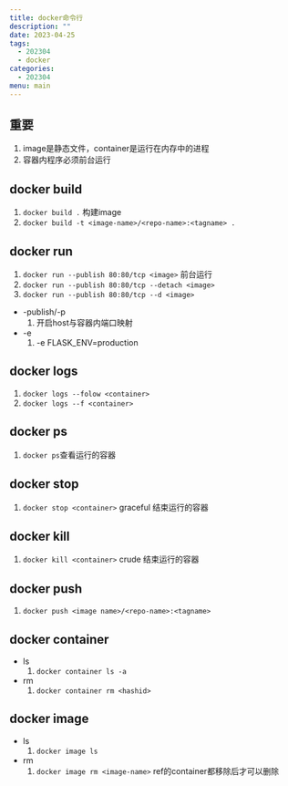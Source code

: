 ```yaml
---
title: docker命令行
description: ""
date: 2023-04-25
tags:
  - 202304
  - docker
categories:
  - 202304
menu: main
---
```


## 重要

1. image是静态文件，container是运行在内存中的进程
1. 容器内程序必须前台运行

## docker build

1. `docker build .` 构建image
1. `docker build -t <image-name>/<repo-name>:<tagname> .`

## docker run

1. `docker run --publish 80:80/tcp <image>` 前台运行
1. `docker run --publish 80:80/tcp --detach <image>`
1. `docker run --publish 80:80/tcp --d <image>`

- -publish/-p
  1. 开启host与容器内端口映射
- -e
  1. -e FLASK_ENV=production

## docker logs

1. `docker logs --folow <container>`
1. `docker logs --f <container>`

## docker ps

1. `docker ps`查看运行的容器

## docker stop

1. `docker stop <container>` graceful 结束运行的容器

## docker kill

1. `docker kill <container>` crude 结束运行的容器

## docker push

1. `docker push <image name>/<repo-name>:<tagname>`

## docker container

- ls
   1. `docker container ls -a`
- rm
   1. `docker container rm <hashid>`

## docker image

- ls
   1. `docker image ls`
- rm
   1. `docker image rm <image-name>` ref的container都移除后才可以删除
